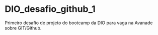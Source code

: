 # DIO_desafio_github_1
Primeiro desafio de projeto do bootcamp da DIO para vaga na Avanade sobre GIT/Github.
